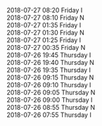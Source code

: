 2018-07-27 08:20 Friday  I  
2018-07-27 08:10 Friday  N  
2018-07-27 01:35 Friday  I  
2018-07-27 01:30 Friday  N  
2018-07-27 01:25 Friday  I  
2018-07-27 00:35 Friday  N  
2018-07-26 19:45 Thursday  I  
2018-07-26 19:40 Thursday  N  
2018-07-26 19:35 Thursday  I  
2018-07-26 09:15 Thursday  N  
2018-07-26 09:10 Thursday  I  
2018-07-26 09:05 Thursday  N  
2018-07-26 09:00 Thursday  I  
2018-07-26 08:55 Thursday  N  
2018-07-26 07:55 Thursday  I  
